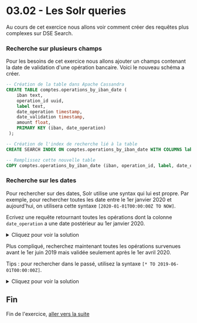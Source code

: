 # 03.02 - Les Solr queries

Au cours de cet exercice nous allons voir comment créer des requêtes plus complexes sur DSE Search.

### Recherche sur plusieurs champs

Pour les besoins de cet exercice nous allons ajouter un champs contenant la date de validation d'une opération bancaire. Voici le nouveau schéma a créer.
```sql
-- Création de la table dans Apache Cassandra
CREATE TABLE comptes.operations_by_iban_date (
    iban text,
    operation_id uuid,
    label text,
    date_operation timestamp,
    date_validation timestamp,
    amount float,
    PRIMARY KEY (iban, date_operation)
 );

-- Création de l'index de recherche lié à la table
CREATE SEARCH INDEX ON comptes.operations_by_iban_date WITH COLUMNS label, date_operation, date_validation, amount;

-- Remplissez cette nouvelle table 
COPY comptes.operations_by_iban_date (iban, operation_id, label, date_operation, date_validation, amount) FROM '100iban_operations_with_validation_date.csv' WITH HEADER=true AND DELIMITER=';';
```

### Recherche sur les dates
Pour rechercher sur des dates, Solr utilise une syntax qui lui est propre. Par exemple, pour rechercher toutes les date entre le 1er janvier 2020 et aujourd'hui, on utilisera cette syntaxe `[2020-01-01T00:00:00Z TO NOW]`.

Ecrivez une requête retournant toutes les opérations dont la colonne `date_operation` a une date postérieur au 1er janvier 2020.

<details>
    <summary>Cliquez pour voir la solution</summary>
    
```sql
SELECT * FROM comptes.operations_by_iban_date WHERE solr_query='date_validation:[2020-01-01T00:00:00Z TO NOW]';
```

</details>

Plus compliqué, recherchez maintenant toutes les opérations survenues avant le 1er juin 2019 mais validée seulement après le 1er avril 2020. 

Tips : pour rechercher dans le passé, utilisez la syntaxe `[* TO 2019-06-01T00:00:00Z]`.

<details>
    <summary>Cliquez pour voir la solution</summary>
    
```sql
SELECT * FROM comptes.operations_by_iban_date WHERE solr_query='date_validation:[2020-04-01T00:00:00Z TO NOW] AND date_operation:[* TO 2019-06-01T00:00:00Z]';
```

</details>

## Fin
Fin de l'exercice, [aller vers la suite](03.02.Solr_queries.md)